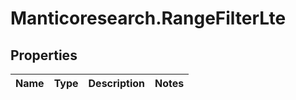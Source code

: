 # Manticoresearch.RangeFilterLte

## Properties

Name | Type | Description | Notes
------------ | ------------- | ------------- | -------------




